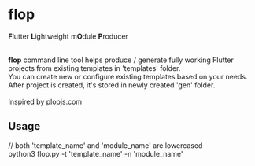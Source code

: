 # flop
**F**lutter **L**ightweight m**O**dule **P**roducer <br /> <br />

**flop** command line tool helps produce / generate fully working Flutter projects from existing templates in 'templates' folder. <br />
You can create new or configure existing templates based on your needs. <br />
After project is created, it's stored in newly created 'gen' folder. <br /> <br />
Inspired by plopjs.com

## Usage
// both 'template_name' and 'module_name' are lowercased <br />
python3 flop.py -t 'template_name' -n 'module_name'
